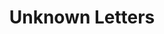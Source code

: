 --- 
title: "Unknown Letters"
publishdate: "2019-2-3T16:48:46+02:00"
src: "https://365manga.net/manga/unknown-letters"
image: "https://data.365manga.net/images/thumbnails/30656-unknown-letters.jpg"
description: " A love story between high-school friends turned into a Yakuza and Detective."
---